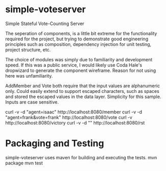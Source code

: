 simple-voteserver
=================

Simple Stateful Vote-Counting Server

The seperation of components, is a little bit extreme for the functionality required for the project, but trying to demonstrate good engineering principles such as composition, dependency injection for unit testing, project structure, etc.

The choice of modules was simply due to familiarity and development speed. If this was a public service, I would likely use Coda Hale's dropwizard to generate the component wireframe. Reason for not using here was unfamiliarity.

AddMember and Vote both require that the input values are alphanumeric only.  Could easily extend to support escaped characters, such as spaces and stored the escaped values in the data layer. Simplicity for this sample. Inputs are case sensitive.

curl -v  -d "agent=isaac" http://localhost:8080/member
curl -v  -d "agent=frank&vote=frank" http://localhost:8080/vote
curl -v http://localhost:8080/victory
curl -v  -d "" http://localhost:8080/rst


Packaging and Testing
==============
simple-voteserver uses maven for building and executing the tests.
mvn package
mvn test


